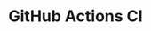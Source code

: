 # GitHub Actions CI






















































































































































































































































































































































































































































































































































































































































































































































































































































































































































































































































































































































































































































































































































































































































































































































































































































































































































































































































































































































































































































































































































































































































































































































































































































































































































































































































































































































































































































































































































































































































































































































































































































































































































































































































